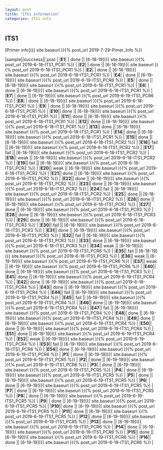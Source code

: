 ```yaml
---
layout: post
title: "ITS1 information"
categories: ITS1 info
---
```


## ITS1

[Primer info]({{ site.baseurl }}{% post_url 2019-7-29-Pimer_Info %})


|sample||succsess|| post |
|**E1**| | done || [6-18-19]({{ site.baseurl }}{% post_url 2019-6-18-ITS1_PCR1 %}) |
|**E2**| | done || [6-18-19]({{ site.baseurl }}{% post_url 2019-6-18-ITS1_PCR1 %}) |
|**E2**| | done || [6-18-19]({{ site.baseurl }}{% post_url 2019-6-18-ITS1_PCR1 %}) |
|**E4**| | done || [6-19-19]({{ site.baseurl }}{% post_url 2019-6-19-ITS1_PCR6 %}) |
|**E5**| | done || [6-18-19]({{ site.baseurl }}{% post_url 2019-6-18-ITS1_PCR1 %}) |
|**E6**| | done || [6-18-19]({{ site.baseurl }}{% post_url 2019-6-18-ITS1_PCR1 %}) |
|**E7**| | done || [6-19-19]({{ site.baseurl }}{% post_url 2019-6-19-ITS1_PCR6 %}) |
|**E8**| | done || [6-18-19]({{ site.baseurl }}{% post_url 2019-6-18-ITS1_PCR1 %}) |
|**E9**| | done || [6-18-19]({{ site.baseurl }}{% post_url 2019-6-18-ITS1_PCR1 %}) |
|**E10**|| done || [6-18-19]({{ site.baseurl }}{% post_url 2019-6-18-ITS1_PCR1 %}) |
|**E11**|| done || [6-18-19]({{ site.baseurl }}{% post_url 2019-6-18-ITS1_PCR1 %}) |
|**E12**|| done || [6-18-19]({{ site.baseurl }}{% post_url 2019-6-18-ITS1_PCR1 %}) |
|**E13**|| done || [6-18-19]({{ site.baseurl }}{% post_url 2019-6-18-ITS1_PCR1 %}) |
|**E14**|| done || [6-18-19]({{ site.baseurl }}{% post_url 2019-6-18-ITS1_PCR1 %}) |
|**E15**|| done || [6-18-19]({{ site.baseurl }}{% post_url 2019-6-18-ITS1_PCR2 %}) |
|**E16**|| fail || [6-18-19]({{ site.baseurl }}{% post_url 2019-6-18-ITS1_PCR2 %}) |
|**E17**|| fail || [6-18-19]({{ site.baseurl }}{% post_url 2019-6-18-ITS1_PCR2 %}) |
|**E18**|| weak || [6-18-19]({{ site.baseurl }}{% post_url 2019-6-18-ITS1_PCR2 %}) |
|**E19**|| fail || [6-18-19]({{ site.baseurl }}{% post_url 2019-6-18-ITS1_PCR2 %}) |
|**E20**|| weak || [6-18-19]({{ site.baseurl }}{% post_url 2019-6-18-ITS1_PCR2 %}) |
|**E21**|| done || [6-18-19]({{ site.baseurl }}{% post_url 2019-6-18-ITS1_PCR2 %}) |
|**E22**|| done || [6-18-19]({{ site.baseurl }}{% post_url 2019-6-18-ITS1_PCR2 %}) |
|**E23**|| done || [6-18-19]({{ site.baseurl }}{% post_url 2019-6-18-ITS1_PCR2 %}) |
|**E24**|| fail || [6-18-19]({{ site.baseurl }}{% post_url 2019-6-18-ITS1_PCR2 %}) |
|**E25**|| done || [6-18-19]({{ site.baseurl }}{% post_url 2019-6-18-ITS1_PCR2 %}) |
|**E26**|| done || [6-18-19]({{ site.baseurl }}{% post_url 2019-6-18-ITS1_PCR2 %}) |
|**E27**|| done || [6-18-19]({{ site.baseurl }}{% post_url 2019-6-18-ITS1_PCR3 %}) |
|**E28**|| done || [6-18-19]({{ site.baseurl }}{% post_url 2019-6-18-ITS1_PCR3 %}) |
|**E29**|| done || [6-18-19]({{ site.baseurl }}{% post_url 2019-6-18-ITS1_PCR3 %}) |
|**E30**|| fail || [6-18-19]({{ site.baseurl }}{% post_url 2019-6-18-ITS1_PCR3 %}) |
|**E31**|| done || [6-18-19]({{ site.baseurl }}{% post_url 2019-6-18-ITS1_PCR3 %}) |
|**E32**|| fail || [6-18-19]({{ site.baseurl }}{% post_url 2019-6-18-ITS1_PCR3 %}) |
|**E33**|| done || [6-18-19]({{ site.baseurl }}{% post_url 2019-6-18-ITS1_PCR3 %}) |
|**E34**|| weak || [6-19-19]({{ site.baseurl }}{% post_url 2019-6-19-ITS1_PCR6 %}) |
|**E35**|| fail || [6-18-19]({{ site.baseurl }}{% post_url 2019-6-18-ITS1_PCR3 %}) |
|**E36**|| weak || [6-19-19]({{ site.baseurl }}{% post_url 2019-6-19-ITS1_PCR6 %}) |
|**E37**|| weak || [6-19-19]({{ site.baseurl }}{% post_url 2019-6-19-ITS1_PCR6 %}) |
|**E40**|| done || [6-18-19]({{ site.baseurl }}{% post_url 2019-6-18-ITS1_PCR3 %}) |
|**E41**|| done || [6-19-19]({{ site.baseurl }}{% post_url 2019-6-19-ITS1_PCR4 %}) |
|**E42**|| done || [6-19-19]({{ site.baseurl }}{% post_url 2019-6-19-ITS1_PCR4 %}) |
|**E43**|| done || [6-19-19]({{ site.baseurl }}{% post_url 2019-6-19-ITS1_PCR4 %}) |
|**E44**|| fail || [6-19-19]({{ site.baseurl }}{% post_url 2019-6-19-ITS1_PCR4 %}) |
|**E45**|| fail || [6-19-19]({{ site.baseurl }}{% post_url 2019-6-19-ITS1_PCR4 %}) |
|**E46**|| done || [6-19-19]({{ site.baseurl }}{% post_url 2019-6-19-ITS1_PCR4 %}) |
|**E47**|| fail || [6-19-19]({{ site.baseurl }}{% post_url 2019-6-19-ITS1_PCR4 %}) |
|**E48**|| done || [6-19-19]({{ site.baseurl }}{% post_url 2019-6-19-ITS1_PCR4 %}) |
|**E49**|| done || [6-19-19]({{ site.baseurl }}{% post_url 2019-6-19-ITS1_PCR4 %}) |
|**E50**|| done || [6-19-19]({{ site.baseurl }}{% post_url 2019-6-19-ITS1_PCR4 %}) |
|**E51**|| done || [6-19-19]({{ site.baseurl }}{% post_url 2019-6-19-ITS1_PCR4 %}) |
|**E52**|| weak || [6-19-19]({{ site.baseurl }}{% post_url 2019-6-19-ITS1_PCR4 %}) |
|**E53**|| fail || [6-19-19]({{ site.baseurl }}{% post_url 2019-6-19-ITS1_PCR6 %}) |
|**E54**|| done || [6-19-19]({{ site.baseurl }}{% post_url 2019-6-19-ITS1_PCR6 %}) |
|**P1**| | done || [6-19-19]({{ site.baseurl }}{% post_url 2019-6-19-ITS1_PCR5 %}) |
|**P2**| | done || [6-19-19]({{ site.baseurl }}{% post_url 2019-6-19-ITS1_PCR6 %}) |
|**P3**| | done || [6-19-19]({{ site.baseurl }}{% post_url 2019-6-19-ITS1_PCR5 %}) |
|**P4**| | done || [6-19-19]({{ site.baseurl }}{% post_url 2019-6-19-ITS1_PCR5 %}) |
|**P5**| | done || [6-19-19]({{ site.baseurl }}{% post_url 2019-6-19-ITS1_PCR5 %}) |
|**P6**| | done || [6-19-19]({{ site.baseurl }}{% post_url 2019-6-19-ITS1_PCR5 %}) |
|**P7**| | done || [6-19-19]({{ site.baseurl }}{% post_url 2019-6-19-ITS1_PCR5 %}) |
|**P8**| | done || [6-19-19]({{ site.baseurl }}{% post_url 2019-6-19-ITS1_PCR5 %}) |
|**P9**| | done || [6-19-19]({{ site.baseurl }}{% post_url 2019-6-19-ITS1_PCR5 %}) |
|**P10**|| done || [6-19-19]({{ site.baseurl }}{% post_url 2019-6-19-ITS1_PCR5 %}) |
|**P11**|| done || [6-19-19]({{ site.baseurl }}{% post_url 2019-6-19-ITS1_PCR5 %}) |
|**P12**|| done || [6-19-19]({{ site.baseurl }}{% post_url 2019-6-19-ITS1_PCR5 %}) |
|**P13**|| done || [6-19-19]({{ site.baseurl }}{% post_url 2019-6-19-ITS1_PCR6 %}) |
|**P14**|| done || [6-19-19]({{ site.baseurl }}{% post_url 2019-6-19-ITS1_PCR6 %}) |
|**P15**|| done || [6-19-19]({{ site.baseurl }}{% post_url 2019-6-19-ITS1_PCR6 %}) |
|**P16**|| done || [6-19-19]({{ site.baseurl }}{% post_url 2019-6-19-ITS1_PCR6 %}) |